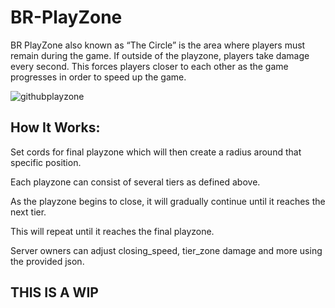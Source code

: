 # BR-PlayZone
BR PlayZone also known as “The Circle” is the area where players must remain during the game. If outside of the playzone, players take damage every second.
This forces players closer to each other as the game progresses in order to speed up the game.

![githubplayzone](https://github.com/redwavedayz/BR-PlayZone/assets/157925391/11c43acd-0888-44e0-8cfd-e6ff9f720f9e)

  ## How It Works:
  Set cords for final playzone which will then create a radius around that specific position.
  
  Each playzone can consist of several tiers as defined above. 
  
  As the playzone begins to close, it will gradually continue until it reaches the next tier.

  This will repeat until it reaches the final playzone. 
  
  Server owners can adjust closing_speed, tier_zone damage and more using the provided json.

  ## THIS IS A WIP
  

